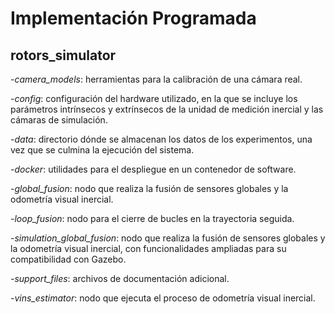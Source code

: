 # Implementación Programada

## rotors_simulator
-*camera_models*: herramientas para la calibración de una cámara real.

-*config*: configuración del hardware utilizado, en la que se incluye los parámetros intrínsecos y extrínsecos de la unidad de medición inercial y las cámaras de simulación.

-*data*: directorio dónde se almacenan los datos de los experimentos, una vez que se culmina la ejecución del sistema.

-*docker*: utilidades para el despliegue en un contenedor de software.

-*global_fusion*: nodo que realiza la fusión de sensores globales y la odometría visual inercial.

-*loop_fusion*: nodo para el cierre de bucles en la trayectoria seguida.

-*simulation_global_fusion*: nodo que realiza la fusión de sensores globales y la odometría visual inercial, con funcionalidades ampliadas para su compatibilidad con Gazebo.

-*support_files*: archivos de documentación adicional.

-*vins_estimator*: nodo que ejecuta el proceso de odometría visual inercial.
